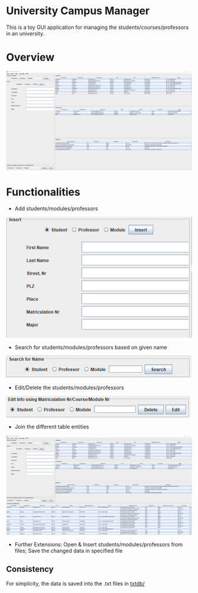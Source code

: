 # University Campus Manager
This is a toy GUI application for managing the students/courses/professors in an university. 


# Overview
![Overview](./demo/overview.png)


# Functionalities
- Add students/modules/professors 

![Add](./demo/add.png)

- Search for students/modules/professors based on given name

![Search](./demo/search.png)

- Edit/Delete the students/modules/professors

![Edit](./demo/edit.png)

- Join the different table entities

![Join](./demo/join.png)

- Further Extensions: Open & Insert students/modules/professors from files; Save the changed data in specified file


## Consistency
For simplicity, the data is saved into the .txt files in [txtdb/](./txtdb/)